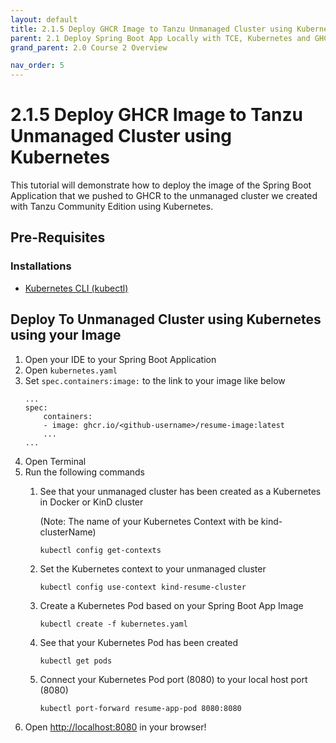 ```yaml
---
layout: default
title: 2.1.5 Deploy GHCR Image to Tanzu Unmanaged Cluster using Kubernetes
parent: 2.1 Deploy Spring Boot App Locally with TCE, Kubernetes and GHCR
grand_parent: 2.0 Course 2 Overview

nav_order: 5
---
```


# 2.1.5 Deploy GHCR Image to Tanzu Unmanaged Cluster using Kubernetes
This tutorial will demonstrate how to deploy the image of the Spring Boot Application that we pushed to GHCR to the unmanaged cluster we created with Tanzu Community Edition using Kubernetes. 

## Pre-Requisites
### Installations
* [Kubernetes CLI (kubectl)](https://kubernetes.io/docs/tasks/tools/)

## Deploy To Unmanaged Cluster using Kubernetes using your Image
1. Open your IDE to your Spring Boot Application
2. Open `kubernetes.yaml`
3. Set `spec.containers:image:` to the link to your image like below
    ```
    ...
    spec:
        containers:
        - image: ghcr.io/<github-username>/resume-image:latest
        ...
    ...
    ```
4. Open Terminal
5. Run the following commands
    1. See that your unmanaged cluster has been created as a Kubernetes in Docker or KinD cluster

        (Note: The name of your Kubernetes Context with be kind-clusterName)

        ```
        kubectl config get-contexts
        ```
    2. Set the Kubernetes context to your unmanaged cluster

        ```
        kubectl config use-context kind-resume-cluster
        ```
    3. Create a Kubernetes Pod based on your Spring Boot App Image
        ```
        kubectl create -f kubernetes.yaml
        ```
    4. See that your Kubernetes Pod has been created
        ```
        kubectl get pods
        ```
    5. Connect your Kubernetes Pod port (8080) to your local host port (8080)
        ```
        kubectl port-forward resume-app-pod 8080:8080
        ```
6. Open [http://localhost:8080](http://localhost:8080) in your browser!
